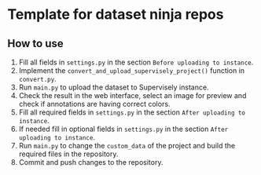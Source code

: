 # Template for dataset ninja repos

## How to use

1. Fill all fields in `settings.py` in the section `Before uploading to instance`.
2. Implement the `convert_and_upload_supervisely_project()` function in `convert.py`.
3. Run `main.py` to upload the dataset to Supervisely instance.
4. Check the result in the web interface, select an image for preview and check if annotations are having correct colors.
5. Fill all required fields in `settings.py` in the section `After uploading to instance`.
6. If needed fill in optional fields in `settings.py` in the section `After uploading to instance`.
7. Run `main.py` to change the `custom_data` of the project and build the required files in the repository.
8. Commit and push changes to the repository.
